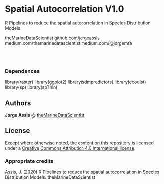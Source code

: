 # Spatial Autocorrelation V1.0

R Pipelines to reduce the spatial autocorrelation in Species Distribution Models

theMarineDataScientist
github.com/jorgeassis
medium.com/themarinedatascientist
medium.com/@jorgemfa

<br><br>

### Dependences

library(raster)
library(ggplot2)
library(sdmpredictors)
library(ecodist)
library(sp)
library(spThin)

## Authors

**Jorge Assis** @ [theMarineDataScientist](github.com/jorgeassis)

## License

Except where otherwise noted, the content on this repository is licensed under a [Creative Commons Attribution 4.0 International license](https://creativecommons.org/licenses/by/4.0/).

### Appropriate credits

Assis, J. (2020) R Pipelines to reduce the spatial autocorrelation in Species Distribution Models. theMarineDataScientist
